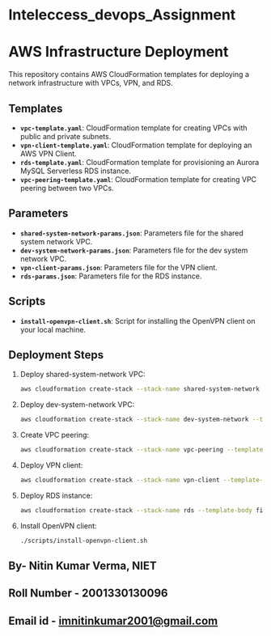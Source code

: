 # Inteleccess_devops_Assignment

# AWS Infrastructure Deployment

This repository contains AWS CloudFormation templates for deploying a network infrastructure with VPCs, VPN, and RDS.

## Templates

- **`vpc-template.yaml`**: CloudFormation template for creating VPCs with public and private subnets.
- **`vpn-client-template.yaml`**: CloudFormation template for deploying an AWS VPN Client.
- **`rds-template.yaml`**: CloudFormation template for provisioning an Aurora MySQL Serverless RDS instance.
- **`vpc-peering-template.yaml`**: CloudFormation template for creating VPC peering between two VPCs.

## Parameters

- **`shared-system-network-params.json`**: Parameters file for the shared system network VPC.
- **`dev-system-network-params.json`**: Parameters file for the dev system network VPC.
- **`vpn-client-params.json`**: Parameters file for the VPN client.
- **`rds-params.json`**: Parameters file for the RDS instance.

## Scripts

- **`install-openvpn-client.sh`**: Script for installing the OpenVPN client on your local machine.

## Deployment Steps

1. Deploy shared-system-network VPC:
   ```bash
   aws cloudformation create-stack --stack-name shared-system-network --template-body file://templates/vpc-template.yaml --parameters file://parameters/shared-system-network-params.json --capabilities CAPABILITY_IAM

2. Deploy dev-system-network VPC:
   ```bash
   aws cloudformation create-stack --stack-name dev-system-network --template-body file://templates/vpc-template.yaml --parameters file://parameters/dev-system-network-params.json --capabilities CAPABILITY_IAM

3. Create VPC peering:
   ```bash
   aws cloudformation create-stack --stack-name vpc-peering --template-body file://templates/vpc-peering-template.yaml --parameters file://parameters/vpc-peering-params.json --capabilities CAPABILITY_IAM

4. Deploy VPN client:
   ```bash
   aws cloudformation create-stack --stack-name vpn-client --template-body file://templates/vpn-client-template.yaml --parameters file://parameters/vpn-client-params.json --capabilities CAPABILITY_IAM

5. Deploy RDS instance:
   ```bash
   aws cloudformation create-stack --stack-name rds --template-body file://templates/rds-template.yaml --parameters file://parameters/rds-params.json --capabilities CAPABILITY_IAM

6. Install OpenVPN client:
   ```bash
   ./scripts/install-openvpn-client.sh

## By- Nitin Kumar Verma, NIET
## Roll Number - 2001330130096
## Email id - imnitinkumar2001@gmail.com


